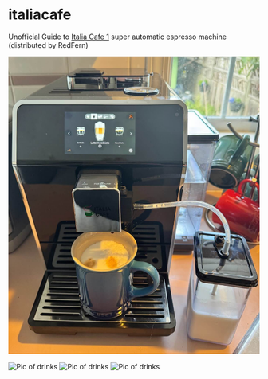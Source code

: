 # italiacafe
Unofficial Guide to [Italia Cafe 1](https://italiacafe.ca/products/italia-cafe-i) super automatic espresso machine (distributed by RedFern)

![Pic of machine](/images/machine.jpg?raw=true)

![Pic of drinks](BOX_drinks.jpeg?raw=true)
![Pic of drinks](/BOX_drinks.jpeg)
![Pic of drinks]([/BOX_drinks.jpeg](https://github.com/sedgett/italiacafe/blob/22359f448d01baef654064ac0801403d0474ebbe/BOX_drinks.jpeg))
